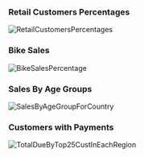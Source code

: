 ### Retail Customers Percentages
![RetailCustomersPercentages](https://github.com/Siddharthbadal/Data-Analysis-AdventureWorks2019/assets/55015090/288d9e47-f822-4bb0-be8d-7708bb11c35a)


### Bike Sales
![BikeSalesPercentage](https://github.com/Siddharthbadal/Data-Analysis-AdventureWorks2019/assets/55015090/3b209025-5c42-4ccb-809b-e66aeb66cc71)


### Sales By Age Groups
![SalesByAgeGroupForCountry](https://github.com/Siddharthbadal/Data-Analysis-AdventureWorks2019/assets/55015090/07d77bea-1c69-4e2b-b390-c13daabb871c)


### Customers with Payments
![TotalDueByTop25CustInEachRegion](https://github.com/Siddharthbadal/Data-Analysis-AdventureWorks2019/assets/55015090/ca7f4980-95a8-48e3-8073-f86ed40d9538)
